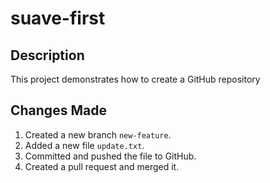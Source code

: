 # suave-first

## Description
This project demonstrates how to create a GitHub repository

## Changes Made
1. Created a new branch `new-feature`.
2. Added a new file `update.txt`.
3. Committed and pushed the file to GitHub.
4. Created a pull request and merged it.
